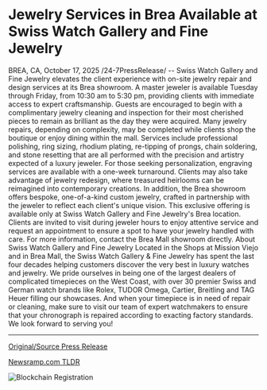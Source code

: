 # Jewelry Services in Brea Available at Swiss Watch Gallery and Fine Jewelry

BREA, CA, October 17, 2025 /24-7PressRelease/ -- Swiss Watch Gallery and Fine Jewelry elevates the client experience with on-site jewelry repair and design services at its Brea showroom. A master jeweler is available Tuesday through Friday, from 10:30 am to 5:30 pm, providing clients with immediate access to expert craftsmanship.  Guests are encouraged to begin with a complimentary jewelry cleaning and inspection for their most cherished pieces to remain as brilliant as the day they were acquired. Many jewelry repairs, depending on complexity, may be completed while clients shop the boutique or enjoy dining within the mall. Services include professional polishing, ring sizing, rhodium plating, re-tipping of prongs, chain soldering, and stone resetting that are all performed with the precision and artistry expected of a luxury jeweler.  For those seeking personalization, engraving services are available with a one-week turnaround. Clients may also take advantage of jewelry redesign, where treasured heirlooms can be reimagined into contemporary creations. In addition, the Brea showroom offers bespoke, one-of-a-kind custom jewelry, crafted in partnership with the jeweler to reflect each client's unique vision.  This exclusive offering is available only at Swiss Watch Gallery and Fine Jewelry's Brea location. Clients are invited to visit during jeweler hours to enjoy attentive service and request an appointment to ensure a spot to have your jewelry handled with care. For more information, contact the Brea Mall showroom directly.  About Swiss Watch Gallery and Fine Jewelry  Located in the Shops at Mission Viejo and in Brea Mall, the Swiss Watch Gallery & Fine Jewelry has spent the last four decades helping customers discover the very best in luxury watches and jewelry. We pride ourselves in being one of the largest dealers of complicated timepieces on the West Coast, with over 30 premier Swiss and German watch brands like Rolex, TUDOR Omega, Cartier, Breitling and TAG Heuer filling our showcases. And when your timepiece is in need of repair or cleaning, make sure to visit our team of expert watchmakers to ensure that your chronograph is repaired according to exacting factory standards. We look forward to serving you! 

---

[Original/Source Press Release](https://www.24-7pressrelease.com/press-release/527775/jewelry-services-in-brea-available-at-swiss-watch-gallery-and-fine-jewelry)
                    

[Newsramp.com TLDR](https://newsramp.com/curated-news/swiss-watch-gallery-elevates-luxury-experience-with-on-site-jewelry-services/aed8dd326e32aa15ba70a4e85c8941cc) 

 

 



![Blockchain Registration](https://cdn.newsramp.app/24-7PressRelease/qrcode/2510/17/mean5LFa.webp)